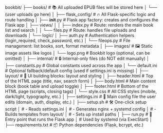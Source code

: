 bookbit/
├── books/                          # 📚 All uploaded EPUB files will be stored here
│   └── (user uploads go here)
│
├── flask_config/                   # 🔥 All Flask-specific logic and route handling
│   ├── __init__.py                 # Flask app factory: creates and configures the Flask app
│   ├── views/
│   │   ├── index.py                # Route: renders the main book list and search
│   │   └── files.py                # Route: handles file uploads and downloads
│   └── logic/
│       ├── auth.py                 # Authentication helpers (login_required, check_password, etc.)
│       └── fileops.py              # File management: list books, sort, format metadata
│
├── images/                         # 🖼️ Static image assets like logos
│   └── logo.png                    # Bookbit logo (optional, can be omitted)
│
├── internal/                       # 🔒 Internal-only files (do NOT edit manually)
│   ├── constants.py                # Global constants used across the app
│   └── default.ini                 # Optional fallback/default config (used if settings.ini is missing)
│
├── layout/                         # 🧱 UI building blocks: layout and styling
│   ├── header.html                 # Top of the HTML page (title, nav, search form)
│   ├── body.html                   # Main content block (book table and upload toggle)
│   ├── footer.html                 # Bottom of the HTML page (scripts, closing tags)
│   └── style.css                   # All CSS styles (mobile, dark/light, typography, etc.)
│
├── settings.ini                    # 📝 Main config file the user edits (domain, auth, display, etc.)
│
├── setup.sh                        # 🛠️ One-click setup script
│                                   # - Reads settings.ini
│                                   # - Generates nginx + systemd config
│                                   # - Builds templates from layout/
│                                   # - Sets up install paths
│
├── run.py                          # 🚀 Entry point that runs the Flask app
│                                   # Used by systemd (via ExecStart)
│
├── requirements.txt                # 📦 Python dependencies (Flask, bcrypt, etc.)
